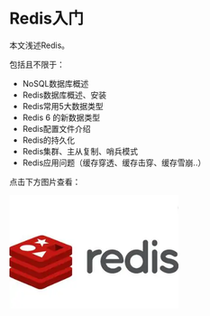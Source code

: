 # Redis入门

本文浅述Redis。

包括且不限于：

+ NoSQL数据库概述
+ Redis数据库概述、安装
+ Redis常用5大数据类型
+ Redis 6 的新数据类型
+ Redis配置文件介绍
+ Redis的持久化
+ Redis集群、主从复制、哨兵模式
+ Redis应用问题（缓存穿透、缓存击穿、缓存雪崩..）

点击下方图片查看：

<div>
<a href="Redis.md" target="_blank"><img src="_v_images/20210727232202.png" width="300px"></img></a>
</div>

